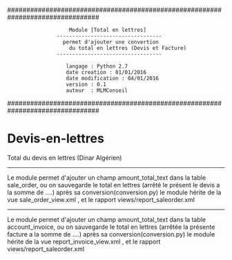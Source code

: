 
################################################################################
                                                                              
                        Module [Total en lettres]                         
                    ----------------------------------                        
                      permet d'ajouter une convertion                         
                        du total en lettres (Devis et Facture)                           
                    ----------------------------------                        
                                                                              
                       langage : Python 2.7                                   
                       date creation : 01/01/2016                            
                       date modification : 04/01/2016                         
                       version : 0.1                                          
                       auteur  : MLMConseil                              
                                                                              
################################################################################


# Devis-en-lettres
Total du devis en lettres (Dinar Algérien)

-------------------------
Le module permet d'ajouter un champ amount_total_text dans la table sale_order,
ou on sauvegarde le total en lettres (arrêté le présent le devis a la somme de ....) 
après sa conversion(conversion.py)
le module hérite de la vue  sale_order_view.xml , et le rapport views/report_saleorder.xml

-------------------------
Le module permet d'ajouter un champ amount_total_text dans la table account_invoice,
ou on sauvegarde le total en lettres (arrêtée la présente facture a la somme de ....) 
après sa conversion(conversion.py)
le module hérite de la vue  report_invoice_view.xml , et le rapport views/report_saleorder.xml
